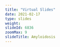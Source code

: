 ```yaml
---
title: "Virtual Slides"
date: 2021-02-17
type: slides
weight:
slideId: 6836
zoomMax: 9
slideTitle: Amyloidosis
---
```

